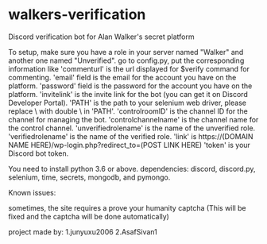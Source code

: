 # walkers-verification
Discord verification bot for Alan Walker's secret platform

To setup, make sure you have a role in your server named "Walker" and another one named "Unverified". go to config.py, put the corresponding information like 'commenturl' is the url displayed for $verify command for commenting. 'email' field is the email for the account you have on the platform. 'password' field is the password for the account you have on the platform. 'invitelink' is the invite link for the bot (you can get it on Discord Developer Portal). 'PATH' is the path to your selenium web driver, please replace \ with double \ in 'PATH'. 'controlroomID' is the channel ID for the channel for managing the bot. 'controlchannelname' is the channel name for the control channel. 'unverifiedrolename' is the name of the unverified role. 'verifiedrolename' is the name of the verified role. 'link' is https://(DOMAIN NAME HERE)/wp-login.php?redirect_to=(POST LINK HERE) 'token' is your Discord bot token.

You need to install python 3.6 or above. dependencies: discord, discord.py, selenium, time, secrets, mongodb, and pymongo.

Known issues:

sometimes, the site requires a prove your humanity captcha (This will be fixed and the captcha will be done automatically)

project made by:
1.junyuxu2006
2.AsafSivan1
